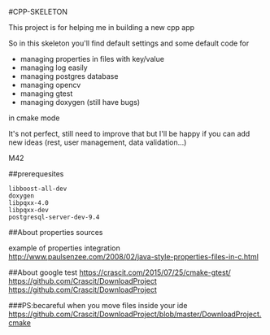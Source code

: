 #CPP-SKELETON

This project is for helping me in building a new cpp app

So in this skeleton you'll find default settings and some default code for 
- managing properties in files with key/value
- managing log easily
- managing postgres database
- managing opencv 
- managing gtest
- managing doxygen (still have bugs)

in cmake mode 

It's not perfect, still need to improve that but I'll be happy if you can add new ideas (rest, user management, data validation...)

M42

##prerequesites

```
libboost-all-dev
doxygen
libpqxx-4.0
libpqxx-dev
postgresql-server-dev-9.4
```

##About properties sources

example of properties integration
http://www.paulsenzee.com/2008/02/java-style-properties-files-in-c.html


##About google test
https://crascit.com/2015/07/25/cmake-gtest/
https://github.com/Crascit/DownloadProject
https://github.com/Crascit/DownloadProject

###PS:becareful when you move files inside your ide
https://github.com/Crascit/DownloadProject/blob/master/DownloadProject.cmake
